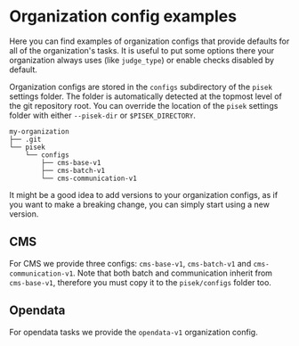 # Organization config examples 

Here you can find examples of organization configs that provide defaults
for all of the organization's tasks. It is useful to put some options there
your organization always uses (like `judge_type`) or enable checks disabled
by default.

Organization configs are stored in the `configs` subdirectory of the `pisek`
settings folder. The folder is automatically detected at the topmost level
of the git repository root. You can override the location of the `pisek`
settings folder with either `--pisek-dir` or `$PISEK_DIRECTORY`.

```
my-organization
├── .git
└── pisek
    └── configs
        ├── cms-base-v1
        ├── cms-batch-v1
        └── cms-communication-v1
```

It might be a good idea to add versions to your organization configs, as if you want to make
a breaking change, you can simply start using a new version.

## CMS

For CMS we provide three configs: `cms-base-v1`, `cms-batch-v1` and `cms-communication-v1`.
Note that both batch and communication inherit from `cms-base-v1`, therefore you must copy
it to the `pisek/configs` folder too.

## Opendata

For opendata tasks we provide the `opendata-v1` organization config.
